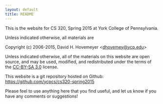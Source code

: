 ```yaml
---
layout: default
title: README
---
```


This is the website for CS 320, Spring 2015 at York College of Pennsylvania.

Unless indicated otherwise, all materials are

Copyright (c) 2006-2015, David H. Hovemeyer \<<dhovemey@ycp.edu>\>

Unless indicated otherwise, all of the materials on this website are open source, and may be used, modified, and redistributed under the terms of the <a href="http://creativecommons.org/licenses/by-sa/3.0/us/">CC-BY-SA 3.0</a> license.

This website is a git repository hosted on Github: <https://github.com/ycpcs/cs320-spring2015>

Please feel to use anything here that you find useful, and let us know if you have any comments or suggestions!
